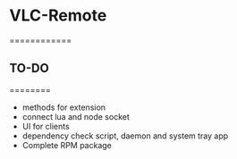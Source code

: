 # VLC-Remote
============

## TO-DO
========

* methods for extension
* connect lua and node socket
* UI for clients
* dependency check script, daemon and system tray app
* Complete RPM package
